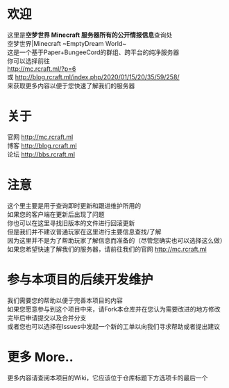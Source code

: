 # 欢迎
这里是**空梦世界 Minecraft 服务器所有的公开情报信息**查询处
<br>空梦世界|Minecraft ~EmptyDream World~ 
<br>这是一个基于Paper+BungeeCord的群组、跨平台的纯净服务器
<br>你可以选择前往
<br>http://mc.rcraft.ml/?p=6
<br>或 http://blog.rcraft.ml/index.php/2020/01/15/20/35/59/258/
<br>来获取更多内容以便于您快速了解我们的服务器
# 关于
官网 http://mc.rcraft.ml
<br>博客 http://blog.rcraft.ml
<br>论坛 http://bbs.rcraft.ml
# 注意
这个里主要是用于查询即时更新和跟进维护所用的
<br>如果您的客户端在更新后出现了问题
<br>你也可以在这里寻找旧版本的文件进行回滚更新
<br>但是我们并不建议普通玩家在这里进行主要信息查找/了解
<br>因为这里并不是为了帮助玩家了解信息而准备的（尽管您确实也可以选择这么做）
<br>如果您希望快速了解我们的服务器，请前往我们的官网 http://mc.rcraft.ml
# 参与本项目的后续开发维护
我们需要您的帮助以便于完善本项目的内容
<br>如果您愿意参与到这个项目中来，请Fork本仓库并在您认为需要改进的地方修改完毕后申请提交以及合并分支
<br>或者您也可以选择在Issues中发起一个新的工单以向我们寻求帮助或者提出建议
# 更多 More..
更多内容请查阅本项目的Wiki，它应该位于仓库标题下方选项卡的最后一个
